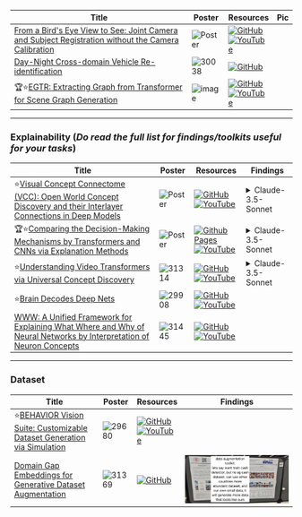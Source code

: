 |Title|Poster|Resources|Pic|
|------|------|------|------|
| [From a Bird's Eye View to See: Joint Camera and Subject Registration without the Camera Calibration](https://openaccess.thecvf.com/content/CVPR2024/html/Qian_From_a_Birds_Eye_View_to_See_Joint_Camera_and_CVPR_2024_paper.html) | ![Poster](https://github.com/HeChengHui/CVPR2024/blob/main/Papers/Topics/Others/assets/29340.png) | [![GitHub](https://img.shields.io/github/stars/zekunqian/bevsee?style=social)](https://github.com/zekunqian/bevsee) <br> [![YouTube](https://img.shields.io/badge/YouTube-%23FF0000.svg?style=for-the-badge&logo=YouTube&logoColor=white)](https://www.youtube.com/watch?v=AQivxJiuwKc)
|  [Day-Night Cross-domain Vehicle Re-identification ](https://openaccess.thecvf.com/content/CVPR2024/html/Li_Day-Night_Cross-domain_Vehicle_Re-identification_CVPR_2024_paper.html)| ![30038](https://github.com/HeChengHui/CVPR2024/assets/84503515/76f8ed9a-a8d5-46c0-a1e7-068a5c607cdc) | [![GitHub](https://img.shields.io/github/stars/chenjingong/DN-ReID?style=social)](https://github.com/chenjingong/DN-ReID)
| 🏆⭐[EGTR: Extracting Graph from Transformer for Scene Graph Generation ](https://openaccess.thecvf.com/content/CVPR2024/html/Im_EGTR_Extracting_Graph_from_Transformer_for_Scene_Graph_Generation_CVPR_2024_paper.html)|![image](https://github.com/user-attachments/assets/2197e567-6a8c-4ff3-acfa-5ea873613f38)| [![GitHub](https://img.shields.io/github/stars/naver-ai/egtr?style=social)](https://github.com/naver-ai/egtr) <br> [![YouTube](https://img.shields.io/badge/YouTube-%23FF0000.svg?style=for-the-badge&logo=YouTube&logoColor=white)](https://www.youtube.com/watch?v=w4DWd3mp2Wk)

---

### Explainability (_Do read the full list for findings/toolkits useful for your tasks_)
|Title|Poster|Resources|Findings|
|------|------|------|------|
| ⭐[Visual Concept Connectome (VCC): Open World Concept Discovery and their Interlayer Connections in Deep Models ](https://openaccess.thecvf.com/content/CVPR2024/html/Kowal_Visual_Concept_Connectome_VCC_Open_World_Concept_Discovery_and_their_CVPR_2024_paper.html)| ![Poster](https://github.com/HeChengHui/CVPR2024/blob/main/Papers/Topics/Others/assets/29374.png) | [![GitHub](https://img.shields.io/github/stars/YorkUCVIL/VCC?style=social)](https://github.com/YorkUCVIL/VCC)<br> [![YouTube](https://img.shields.io/badge/YouTube-%23FF0000.svg?style=for-the-badge&logo=YouTube&logoColor=white)](https://www.youtube.com/watch?v=_PW4MQXRsKM)| <details><summary>Claude-3.5-Sonnet</summary>![image](https://github.com/HeChengHui/CVPR2024/assets/84503515/ff108cd9-5f6c-4093-865b-5c760a500f7f)<br>![image](https://github.com/HeChengHui/CVPR2024/assets/84503515/0c986076-f86b-4c9b-905b-4e54018dd270)</details>
|  🏆⭐[Comparing the Decision-Making Mechanisms by Transformers and CNNs via Explanation Methods ](https://openaccess.thecvf.com/content/CVPR2024/html/Jiang_Comparing_the_Decision-Making_Mechanisms_by_Transformers_and_CNNs_via_Explanation_CVPR_2024_paper.html)| ![Poster](https://github.com/HeChengHui/CVPR2024/blob/main/Papers/Topics/Others/assets/30580.png) | [![Github Pages](https://img.shields.io/badge/github%20pages-121013?style=for-the-badge&logo=github&logoColor=white)](https://mingqij.github.io/projects/cdmmtc/) <br> [![YouTube](https://img.shields.io/badge/YouTube-%23FF0000.svg?style=for-the-badge&logo=YouTube&logoColor=white)](https://www.youtube.com/watch?v=VpqZwFUJMhw)| <details><summary>Claude-3.5-Sonnet</summary>![image](https://github.com/HeChengHui/CVPR2024/assets/84503515/11b9d66c-fd74-436f-b3d8-3ddf025e7a68)</details>
|  ⭐[Understanding Video Transformers via Universal Concept Discovery ](https://openaccess.thecvf.com/content/CVPR2024/html/Kowal_Understanding_Video_Transformers_via_Universal_Concept_Discovery_CVPR_2024_paper.html)| ![31314](https://github.com/HeChengHui/CVPR2024/assets/84503515/b73450af-e9e1-4017-8cbd-a658ce3e335c) | [![GitHub](https://img.shields.io/github/stars/YorkUCVIL/VTCD?style=social)](https://github.com/YorkUCVIL/VTCD)<br> [![YouTube](https://img.shields.io/badge/YouTube-%23FF0000.svg?style=for-the-badge&logo=YouTube&logoColor=white)](https://www.youtube.com/watch?v=K2RHemQtjzY)| <details><summary>Claude-3.5-Sonnet</summary>![image](https://github.com/HeChengHui/CVPR2024/assets/84503515/7cae0de6-a822-4d27-9cf8-e4ff180421e1)</details>
| ⭐[Brain Decodes Deep Nets ](https://openaccess.thecvf.com/content/CVPR2024/html/Yang_Brain_Decodes_Deep_Nets_CVPR_2024_paper.html)| ![29908](https://github.com/HeChengHui/CVPR2024/assets/84503515/9d9d2f56-2036-43bc-9e2d-50a51e14e5bc)| [![GitHub](https://img.shields.io/github/stars/huzeyann/BrainDecodesDeepNets?style=social)](https://github.com/huzeyann/BrainDecodesDeepNets)<br> [![YouTube](https://img.shields.io/badge/YouTube-%23FF0000.svg?style=for-the-badge&logo=YouTube&logoColor=white)](https://www.youtube.com/watch?v=Qh49zQQCW1g)
|  [WWW: A Unified Framework for Explaining What Where and Why of Neural Networks by Interpretation of Neuron Concepts ](https://openaccess.thecvf.com/content/CVPR2024/html/Ahn_WWW_A_Unified_Framework_for_Explaining_What_Where_and_Why_CVPR_2024_paper.html)| ![31445](https://github.com/HeChengHui/CVPR2024/assets/84503515/3180f170-1003-47fa-97e2-3134fb5723fd) | [![GitHub](https://img.shields.io/github/stars/ailab-kyunghee/WWW?style=social)](https://github.com/ailab-kyunghee/WWW)<br> [![YouTube](https://img.shields.io/badge/YouTube-%23FF0000.svg?style=for-the-badge&logo=YouTube&logoColor=white)](https://www.youtube.com/watch?v=DKf15DfeO_o)

---

### Dataset
|Title|Poster|Resources|Findings|
|------|------|------|------|
| ⭐[BEHAVIOR Vision Suite: Customizable Dataset Generation via Simulation ](https://openaccess.thecvf.com/content/CVPR2024/html/Ge_BEHAVIOR_Vision_Suite_Customizable_Dataset_Generation_via_Simulation_CVPR_2024_paper.html)|![29680](https://github.com/HeChengHui/CVPR2024/assets/84503515/7069b8da-5707-496e-a93b-673cf718366d)| [![GitHub](https://img.shields.io/github/stars/behavior-vision-suite/behavior-vision-suite.github.io?style=social)](https://github.com/behavior-vision-suite/behavior-vision-suite.github.io)<br> [![YouTube](https://img.shields.io/badge/YouTube-%23FF0000.svg?style=for-the-badge&logo=YouTube&logoColor=white)](https://www.youtube.com/watch?v=AYkFkBsxGi8)
| [Domain Gap Embeddings for Generative Dataset Augmentation ](https://openaccess.thecvf.com/content/CVPR2024/html/Wang_Domain_Gap_Embeddings_for_Generative_Dataset_Augmentation_CVPR_2024_paper.html)|![31369](https://github.com/user-attachments/assets/7f24d753-b044-4da1-98bf-07f09050b738)| [![GitHub](https://img.shields.io/github/stars/huzeyann/humansensinglab/DoGE?style=social)](https://github.com/humansensinglab/DoGE)| ![Pic](https://github.com/HeChengHui/CVPR2024/blob/main/Papers/Topics/Others/assets/WhatsApp%20Image%202024-07-13%20at%2000.12.58.jpeg)
